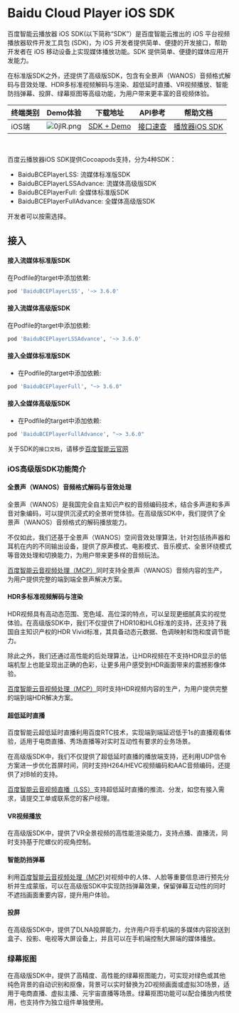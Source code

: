 # Baidu Cloud Player iOS SDK

百度智能云播放器 iOS SDK(以下简称“SDK”）是百度智能云推出的 iOS 平台视频播放器软件开发工具包 (SDK)，为 iOS 开发者提供简单、便捷的开发接口，帮助开发者在 iOS 移动设备上实现媒体播放功能。SDK 提供简单、便捷的媒体应用开发能力。

在标准版SDK之外，还提供了高级版SDK，包含有全景声（WANOS）音频格式解码与音效处理、HDR多标准视频解码与渲染、超低延时直播、VR视频播放、智能防挡弹幕、投屏、绿幕抠图等高级功能，为用户带来更丰富的音视频体验。

| 终端类别 | Demo体验 | 下载地址 | API参考 | 帮助文档 |
| --- | --- | --- | --- | --- |
| iOS端 |![0jlR.png](https://bce.bdstatic.com/doc/bce-doc/MCT/0jlR_cb99272.png)| [SDK + Demo](https://cloud.baidu.com/doc/Developer/index.html) |  [接口速查](https://cloud.baidu.com/doc/VideoCreatingSDK/s/Bldy7n5hr) | [播放器iOS SDK](https://cloud.baidu.com/doc/VideoCreatingSDK/s/yldy7iu7u) |

<br>

百度云播放器iOS SDK提供Cocoapods支持，分为4种SDK：

* BaiduBCEPlayerLSS: 流媒体标准版SDK
* BaiduBCEPlayerLSSAdvance: 流媒体高级版SDK
* BaiduBCEPlayerFull: 全媒体标准版SDK
* BaiduBCEPlayerFullAdvance: 全媒体高级版SDK

开发者可以按需选择。

## 接入

#### 接入流媒体标准版SDK
在Podfile的target中添加依赖:
```ruby
pod 'BaiduBCEPlayerLSS', '~> 3.6.0'
```

#### 接入流媒体高级版SDK
在Podfile的target中添加依赖:
```ruby
pod 'BaiduBCEPlayerLSSAdvance', '~> 3.6.0'
```

#### 接入全媒体标准版SDK
* 在Podfile的target中添加依赖:
```ruby
pod 'BaiduBCEPlayerFull', "~> 3.6.0"
```

#### 接入全媒体高级版SDK
* 在Podfile的target中添加依赖:
```ruby
pod 'BaiduBCEPlayerFullAdvance', "~> 3.6.0"
```



关于SDK的`接口文档`，请移步[百度智能云官网](https://cloud.baidu.com/doc/VideoCreatingSDK/s/yldy7iu7u)


### iOS高级版SDK功能简介

#### 全景声（WANOS）音频格式解码与音效处理

全景声（WANOS）是我国完全自主知识产权的音频编码技术，结合多声道和多声音对象编码，可以提供沉浸式的全景听觉体验。在高级版SDK中，我们提供了全景声（WANOS）音频格式的解码播放能力。

不仅如此，我们还基于全景声（WANOS）空间音效处理算法，针对包括扬声器和耳机在内的不同输出设备，提供了原声模式、电影模式、音乐模式、全景环绕模式等音效处理和切换能力，为用户带来更多样的音频玩法。

[百度智能云音视频处理（MCP）](https://cloud.baidu.com/product/mct.html)同时支持全景声（WANOS）音频内容的生产，为用户提供完整的端到端全景声解决方案。

#### HDR多标准视频解码与渲染
HDR视频具有高动态范围、宽色域、高位深的特点，可以呈现更细腻真实的视觉体验。在高级版SDK中，我们不仅提供了HDR10和HLG标准的支持，还支持了我国自主知识产权的HDR Vivid标准，其具备动态元数据、色调映射和饱和度调节能力。

除此之外，我们还通过高性能的后处理算法，让HDR视频在不支持HDR显示的低端机型上也能呈现出正确的色彩，让更多用户感受到HDR画面带来的震撼影像体验。

[百度智能云音视频处理（MCP）](https://cloud.baidu.com/product/mct.html)同时支持HDR视频内容的生产，为用户提供完整的端到端HDR解决方案。

#### 超低延时直播
百度智能云超低延时直播利用百度RTC技术，实现端到端延迟低于1s的直播观看体验，适用于电商直播、秀场直播等对实时互动性有要求的业务场景。

在高级版SDK中，我们不仅提供了超低延时直播的播放端支持，还利用UDP信令方案进一步优化首屏时间，同时支持H264/HEVC视频编码和AAC音频编码，还提供了对B帧的支持。

[百度智能云音视频直播（LSS）](https://cloud.baidu.com/product/lss.html)支持超低延时直播的推流、分发，如您有接入需求，请提交工单或联系您的客户经理。

#### VR视频播放
在高级版SDK中，提供了VR全景视频的高性能渲染能力，支持点播、直播流，同时支持基于陀螺仪的视角控制。

#### 智能防挡弹幕
利用[百度智能云音视频处理（MCP)](https://cloud.baidu.com/product/mct.html)对视频中的人体、人脸等重要信息进行预先分析并生成蒙版，可以在高级版SDK中实现防挡弹幕效果，保留弹幕互动性的同时不遮挡画面重要内容，提升用户体验。

#### 投屏
在高级版SDK中，提供了DLNA投屏能力，允许用户将手机端的多媒体内容投送到盒子、投影、电视等大屏设备上，并且可以在手机端控制大屏端的媒体播放。

### 绿幕抠图
在高级版SDK中，提供了高精度、高性能的绿幕抠图能力，可实现对绿色或其他纯色背景的自动识别和抠像，背景可以实时替换为2D视频画面或虚拟3D场景，适用于电商直播、虚拟主播、元宇宙直播等场景。绿幕抠图功能可以配合播放内核使用，也支持作为独立组件单独使用。